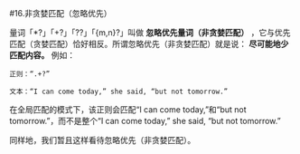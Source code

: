#16.非贪婪匹配（忽略优先）

  量词「*?」「+?」「??」「{m,n}?」叫做 __忽略优先量词（非贪婪匹配）__ ，它与优先匹配（贪婪匹配）恰好相反。所谓忽略优先（非贪婪匹配）就是说：
 __尽可能地少匹配内容。__ 例如：

```
正则：“.+?”

文本：“I can come today,” she said, “but not tomorrow.”
```

  在全局匹配的模式下，该正则会匹配“I can come today,”和“but not tomorrow.”，而不是整个“I can come today,” she said, “but not tomorrow.”
  
  同样地，我们暂且这样看待忽略优先（非贪婪匹配）。
